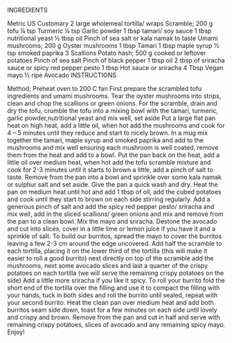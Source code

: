 INGREDIENTS
 
Metric
US Customary
2 large wholemeal tortilla/ wraps
Scramble;
200 g tofu
¼ tsp Turmeric
¼ tsp Garlic powder
1 tbsp tamari/ soy sauce
1 tbsp nutritional yeast
½ tbsp oil
Pinch of sea salt or kala namak to taste
Umami mushrooms;
200 g Oyster mushrooms
1 tbsp Tamari
1 tbsp maple syrup
½ tsp smoked paprika
3 Scallions
Potato hash;
500 g cooked or leftover potatoes
Pinch of sea salt
Pinch of black pepper
1 tbsp oil
2 tbsp of sriracha sauce or spicy red pepper pesto
1 tbsp Hot sauce or sriracha
4 Tbsp Vegan mayo
½ ripe Avocado
INSTRUCTIONS
 
Method;
Preheat oven to 200 C fan
First prepare the scrambled tofu ingredients and umami mushrooms.
Tear the oyster mushrooms into strips, clean and chop the scallions or green onions.
For the scramble, drain and dry the tofu, crumble the tofu into a mixing bowl with the tamari, turmeric, garlic powder,nutritional yeast and mix well, set aside
Put a large flat pan heat on high heat, add a little oil, when hot add the mushrooms and cook for 4 – 5 minutes until they reduce and start to nicely brown. In a mug mix together the tamari, maple syrup and smoked paprika and add to the mushrooms and mix well ensuring each mushroom is well coated, remove them from the heat and add to a bowl.
Put the pan back on the heat, add a little oil over medium heat, when hot add the tofu scramble mixture and cook for 2-3 minutes until it starts to brown a little, add a pinch of salt to taste. Remove from the pan into a bowl and sprinkle over some kala namak or sulphur salt and set aside. Give the pan a quick wash and dry.
Heat the pan on medium heat until hot and add 1 tbsp of oil, add the cubed potatoes and cook until they start to brown on each side stirring regularly. Add a generous pinch of salt and add the spicy red pepper pesto/ sriracha and mix well, add in the sliced scallions/ green onions and mix and remove from the pan to a clean bowl.
Mix the mayo and sriracha. Destone the avocado and cut into slices, cover in a little lime or lemon juice if you have it and a sprinkle of salt.
To build our burritos, spread the mayo to cover the burritos leaving a few 2-3 cm around the edge uncovered. Add half the scramble to each tortilla, placing it on the lower third of the tortilla (this will make it easier to roll a good burrito) next directly on top of the scramble add the mushrooms, next some avocado slices and last a quarter of the crispy potatoes on each tortilla (we will serve the remaining crispy potatoes on the side) Add a little more sriracha if you like it spicy.
To roll your burrito fold the short end of the tortilla over the filling and use it to compact the filling with your hands, tuck in both sides and roll the burrito until sealed, repeat with your second burrito. Heat the clean pan over medium heat and add both burritos seam side down, toast for a few minutes on each side until lovely and crispy and brown. Remove from the pan and cut in half and serve with remaining crispy potatoes, slices of avocado and any remaining spicy mayo. Enjoy!